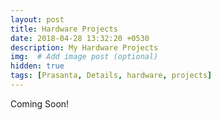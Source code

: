 ```yaml
---
layout: post
title: Hardware Projects
date: 2018-04-28 13:32:20 +0530
description: My Hardware Projects
img:  # Add image post (optional)
hidden: true
tags: [Prasanta, Details, hardware, projects]
---
```


Coming Soon!

